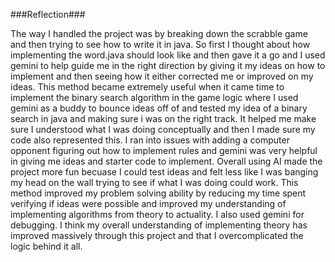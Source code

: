 ###Reflection###

The way I handled the project was by breaking down the scrabble game and then trying to see how to write it in java. So first I thought about how implementing the word.java should look like and then gave it a go and I used gemini to help guide me in the right direction by giving it my ideas on how to implement and then seeing how it either corrected me or improved on my ideas. This method became extremely useful when it came time to implement the binary search algorithm in the game logic where I used gemini as a buddy to bounce ideas off of and tested my idea of a binary search in java and making sure i was on the right track. It helped me make sure I understood what I was doing conceptually and then I made sure my code also represented this. I ran into issues with adding a computer opponent figuring out how to implement rules and gemini was very helpful in giving me ideas and starter code to implement. Overall using AI made the project more fun becuase I could test ideas and felt less like I was banging my head on the wall trying to see if what I was doing could work. This method improved my problem solving ability by reducing my time spent verifying if ideas were possible and improved my understanding of implementing algorithms from theory to actuality. I also used gemini for debugging. I think my overall understanding of implementing theory has improved massively through this project and  that I overcomplicated the logic behind it all.